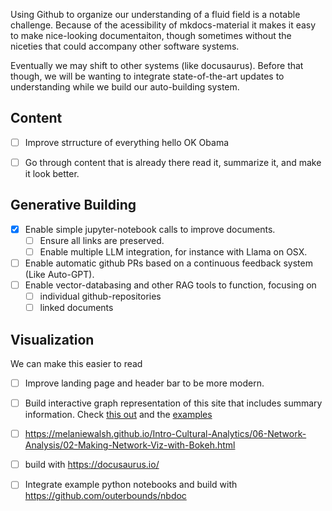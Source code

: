Using Github to organize our understanding of a fluid field is a notable challenge. Because of the acessibility of mkdocs-material it makes it easy to make nice-looking documentaiton, though sometimes without the niceties that could accompany other software systems. 

Eventually we may shift to other systems (like docusaurus). Before that though, we will be wanting to integrate state-of-the-art updates to understanding while we build our auto-building system. 

## Content
- [ ] Improve strructure of everything hello OK Obama
- [ ] Go through content that is already there read it, summarize it, and make it look better.


## Generative Building

- [x] Enable simple jupyter-notebook calls to improve documents.
    - [ ] Ensure all links are preserved.
    - [ ] Enable multiple LLM integration, for instance with Llama on OSX. 
- [ ] Enable automatic github PRs based on a continuous feedback system (Like Auto-GPT). 
- [ ] Enable vector-databasing and other RAG tools to function, focusing on 
    - [ ] individual github-repositories 
    - [ ] linked documents

## Visualization

We can make this easier to read

- [ ] Improve landing page and header bar to be more modern. 
- [ ] Build interactive graph representation of this site that includes summary information. Check [this out](https://towardsdatascience.com/making-network-graphs-interactive-with-python-and-pyvis-b754c22c270) and the [examples](../Understanding/examples/index.md)
- [ ] https://melaniewalsh.github.io/Intro-Cultural-Analytics/06-Network-Analysis/02-Making-Network-Viz-with-Bokeh.html
- [ ] build with https://docusaurus.io/
- [ ] Integrate example python notebooks and build with https://github.com/outerbounds/nbdoc

